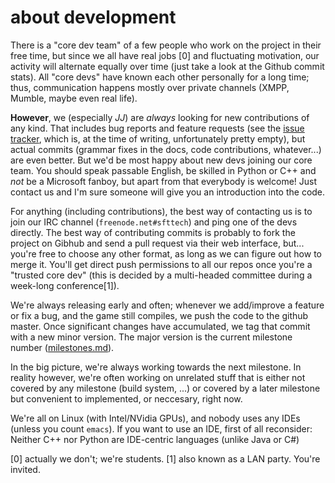 about development
=================

There is a "core dev team" of a few people who work on the project in their free time, but since we all have real jobs [0] and fluctuating motivation, our activity will alternate equally over time (just take a look at the Github commit stats).
All "core devs" have known each other personally for a long time; thus, communication happens mostly over private channels (XMPP, Mumble, maybe even real life).

**However**, we (especially *JJ*) are *always* looking for new contributions of any kind. That includes bug reports and feature requests (see the [issue tracker](https://github.com/sfttech/openage/issues), which is, at the time of writing, unfortunately pretty empty), but actual commits (grammar fixes in the docs, code contributions, whatever...) are even better.
But we'd be most happy about new devs joining our core team. You should speak passable English, be skilled in Python or C++ and _not_ be a Microsoft fanboy, but apart from that everybody is welcome! Just contact us and I'm sure someone will give you an introduction into the code.

For anything (including contributions), the best way of contacting us is to join our IRC channel (`freenode.net#sfttech`) and ping one of the devs directly.
The best way of contributing commits is probably to fork the project on Gibhub and send a pull request via their web interface, but... you're free to choose any other format, as long as we can figure out how to merge it. You'll get direct push permissions to all our repos once you're a "trusted core dev" (this is decided by a multi-headed committee during a week-long conference[1]).

We're always releasing early and often; whenever we add/improve a feature or fix a bug, and the game still compiles, we push the code to the github master. Once significant changes have accumulated, we tag that commit with a new minor version. The major version is the current milestone number ([milestones.md](milestones.md)).

In the big picture, we're always working towards the next milestone. In reality however, we're often working on unrelated stuff that is either not covered by any milestone (build system, ...) or covered by a later milestone but convenient to implemented, or neccesary, right now.

We're all on Linux (with Intel/NVidia GPUs), and nobody uses any IDEs (unless you count `emacs`). If you want to use an IDE, first of all reconsider: Neither C++ nor Python are IDE-centric languages (unlike Java or C#)

[0] actually we don't; we're students.
[1] also known as a LAN party. You're invited.
